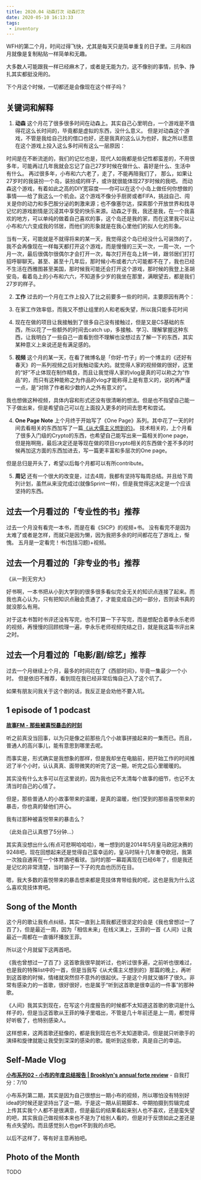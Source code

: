 ```yaml
---
title: 2020.04 动森打次 动森打次
date: 2020-05-10 16:13:33
tags: 
 - inventory
---
```


WFH的第二个月，时间过得飞快，尤其是每天只是简单重复的日子里。三月和四月就像是复制粘贴一样简单和无趣。

大多数人可能跟我一样已经麻木了，或者是无能为力，这不像别的事情，抗争、挣扎其实都挺没用的。

下个月这个时候，一切都还是会像现在这个样子吗？

<!-- more -->

## 关键词和解释

1. **动森**
这个月花了很多很多时间在动森上。其实自己心里明白，一个游戏是不值得花这么长时间的，毕竟都是虚拟的东西，没什么意义。
但是对动森这个游戏，不管是我给自己找的借口也好，还是我真的这么认为也好，我之所以愿意在这个游戏上投入这么多时间有这么一层原因：

时间是在不断流逝的，我们的记忆也是，现代人如我都是些记性都蛮差的，不用很多年，可能再过几年我就会忘记了自己27岁时候在做什么、喜好是什么、生活中有什么。
再过很多年，小布和六六老了，走了，不能再陪我们了，
那么，如果让27岁时的我装扮一个岛，装扮成的样子，或许就很能体现27岁时候的我吧。
而动森这个游戏，有着如此之高的DIY宽容度——你可以在这个小岛上做任何你想做的事情——给了我这么一个机会。这个游戏不像分手厨房或者FIFA，挑战自己、闯关是你的动力和多巴胺分泌的刺激来源；也不像塞尔达，探索那个开放世界和找寻记忆的游戏剧情是沉浸其中享受的快乐来源。动森之于我，我还是我，在一个我喜欢的地方，可以单纯的做着自己喜欢的事，这个岛还是我的家，而在这里我可以让小布和六六变成我的邻居，而他们的形象就是在我心里他们的拟人化的形象。

当有一天，可能就是不就得将来的某一天，我觉得这个岛已经没什么可装饰的了，我不会再像现在一样每天都打开这个游戏，而是慢慢的三天一次，一周一次，一个月一次，最后很偶尔很偶尔才会打开一次，每次打开在岛上转一转，跟邻居们打打招呼聊聊天。甚至、甚至十几年后，那时候小布或者六六可能都不在了，我也已经不生活在西雅图甚至美国，那时候我可能还会打开这个游戏，那时候的我登上圣胡安岛，看着岛上的小布和六六，不知道多少岁的我坐在那里，满眼望去，都是我们27岁的样子。

2. **工作**
过去的一个月在工作上投入了比之前要多一些的时间，主要原因有两个：
 1. 在家工作效率低，而我又不想让组里的人和老板失望，所以我只能多花时间
 2. 现在在做的项目让我接触到了很多自己没有接触过，但是又是CS基础的东西，所以花了一些额外的时间去catch up，多接触、学习、理解掌握这种东西，让我明白了一些自己一直看到但不理解也没想过去了解一下的东西，其实某种意义上来说还是有满足感的。

3. **视频**
这个月的某一天，在看了微博名是「你好-竹子」的一个博主的《还好有春天》的一系列视频之后对我触动蛮大的。就觉得人家的视频做的很好，这里的“好”不止体现在制作精良，而且让我觉得人家的vlog是真的可以称之为“作品”的，而只有这种能称之为作品的vlog才能称得上是有意义的，说的再严谨一点，是“对除了作者和少数的人之外有意义的”。

我也想做这种视频，具体内容和形式还没有很清晰的想法。但是也不指望自己能一下子做出来，但是希望自己可以在上面投入更多的时间去思考和尝试。

4. **One Page Note**
上个月终于开始写了《One Page》系列。其中花了一天的时间去看相关的东西加写了一篇[《从犬儒主义想到的》]()。
技术相关的，上个月看了很多入门级的Crypto的东西，也希望自己能写出来一篇相关的one page，但是拖啊拖，最后决定还是等现在做的项目crypto相关的东西做个差不多的时候再加这方面的东西加进去，写一篇更丰富和多层次的One page。

但是总归是开头了，希望以后每个月都可以有所contribute。

5. **周记**
还有一个很大的改变是，过去4周，我都有坚持写每周总结。并且给下周列计划，虽然从来没完成过(就像Sprint一样)，但是我觉得这决定是一个应该坚持的东西。

## 过去一个月看过的「专业性的书」推荐
过去一个月没有看完一本书，而是在看《SICP》的视频+书。
没有看完不是因为太难了或者是怎样，而就只是因为懒，因为我把多余的时间都花在了游戏上，惭愧。
五月是一定看完！书(包括习题)+视频。

## 过去一个月看过的「非专业的书」推荐
《从一到无穷大》

好书啊，一本书把从小到大学到的很多很多看似完全无关的知识点连接了起来。而我也真心认为，只有把知识点融会贯通了，才能变成自己的一部分，否则读书真的就没那么有用。

对于这本书暂时书评还没有写完，也不打算一下子写完，而是想配合着李永乐老师的视频，再慢慢的回顾梳理一遍，李永乐老师视频完结之日，就是我这篇书评出来之时。

## 过去一个月看过的「电影/剧/综艺」推荐
过去一个月继续上个月，最多的时间花在了《西部时间》，毕竟一集最少一个小时。
但是依旧不推荐，看到现在我已经非常后悔自己入了这个坑了。

如果有朋友问我关于这个剧的话，我反正是会劝他不要入坑。

## 1 episode of 1 podcast
**[故事FM - 那些被喜悦暴击的时刻](https://podcasts.apple.com/dk/podcast/e357-%E9%82%A3%E4%BA%9B%E8%A2%AB%E5%96%9C%E6%82%A6%E6%9A%B4%E5%87%BB%E7%9A%84%E6%97%B6%E5%88%BB/id1256399960?i=1000473512855)**

听之前真没当回事，以为只是像之前那些几个小故事拼接起来的一集而已。而且，普通人的高兴事儿，能有意思到哪里去呢。

而事实是，形式确实是我想象的那样，但是我却坐在电脑前，把开始工作的时间推迟了半个小时，认认真真、面带微笑的听完了这一期，听完之后心里暖暖的。

其实没有什么太多可以在这里说的，因为我也记不太清每个故事的细节，也记不太清当时自己的心情了。

但是，那些普通人的小故事带来的温暖，是真的温暖，他们受到的那些喜悦带来的暴击，你也真的替他们开心。

我有过那种被喜悦带来的暴击么？

（此处自己认真想了5分钟...）

其实真没想出什么(有点可悲啊哈哈哈)，唯一想到的是2014年5月皇马欧冠决赛的9248吧，现在回想起来还是觉得自己蛮幸运的，皇马时隔十几年重夺欧冠，我第一次独自通宵在一个体育酒吧看球。当时的那一幕距离现在已经6年了，但是我还是记忆的非常清楚，当时脑子一下子的充血也历历在目。

嗯，我大多数的喜悦带来的暴击想来都是竞技体育带给我的呢，这也是我为什么这么喜欢竞技体育吧。

## Song of the Month
这个月的歌让我有点纠结，其实一直到上周我都还很坚定的会是《我也曾想过一了百了》，但是最近一周，因为「相信未来」在线义演上，王菲的一首《人间》让我最近一周都在一直循环播放王菲。

所以这个月就留下这两首吧。

《我也曾想过一了百了》这首歌我很早就听过，也听过很多遍，之前听也很难过，也是我的特殊list中的一首，但是当我写《从犬儒主义想到的》那篇的晚上，再听到这首歌的时候，情绪就突然但不意外的很起伏。于是这个月就又循环了很久。非常有感染力的一首歌，很好很好，也是属于“听到这首歌是很幸运的一件事”的那种歌。

《人间》我其实到现在，在写这个月度报告的时候都不太知道这首歌的歌词是什么样子的，但是当这首歌从王菲的嗓子里唱出，不管是几十年前还是上一周，都觉得好听极了，也特别感染人。

这样想来，这两首歌还挺像的，都是我到现在也不太知道歌词，但是就只听歌手的演绎和旋律就能让我受到深深的感染的歌。能听到这些歌，真是自己的幸运。

## Self-Made Vlog
**[小布系列02 - 小布的年度总结报告 | Brooklyn's annual forte review](/2020/04/24/videos/vlog-Brooklyn-02/)** - 自我打分：7/10

小布系列第二期，其实是因为自己很想出一期小布的视频，所以哪怕没有特别好idea的时候还是坚持出了这一期，于是这一期从前期脚本、中期拍摄到剪辑完成上传其实我个人都不是很满意，但是最后的结果看起来别人也不喜欢，还是蛮失望的吧，其实我自己做视频本来也不是为了给别人看的，但是对于反馈如此之差还是有点失望的。而且感觉别人也get不到我的点吧。

以后不这样了，等有好主意再拍吧。

## Photo of the Month

TODO
